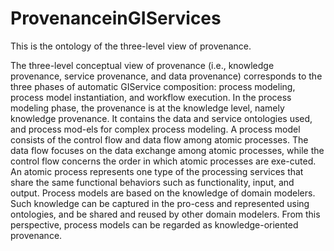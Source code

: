 # ProvenanceinGIServices

This is the ontology of the three-level view of provenance.

The three-level conceptual view of provenance (i.e., knowledge provenance, service provenance, and data provenance) corresponds to the three phases of automatic GIService composition: process modeling, process model instantiation, and workflow execution.   In the process modeling phase, the provenance is at the knowledge level, namely knowledge provenance.   It contains the data and service ontologies used, and process mod-els for complex process modeling.   A process model consists of the control flow and data flow among atomic processes.   The data flow focuses on the data exchange among atomic processes, while the control flow concerns the order in which atomic processes are exe-cuted.   An atomic process represents one type of the processing services that share the same functional behaviors such as functionality, input, and output.   Process models are based on the knowledge of domain modelers.   Such knowledge can be captured in the pro-cess and represented using ontologies, and be shared and reused by other domain modelers.   From this perspective, process models can be regarded as knowledge-oriented provenance.   
